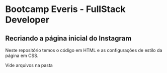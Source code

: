 # Bootcamp Everis - FullStack Developer 

## Recriando a página inicial do Instagram



Neste repositório temos o código em HTML e as configurações de estilo da página em CSS. 

Vide arquivos na pasta <code>

